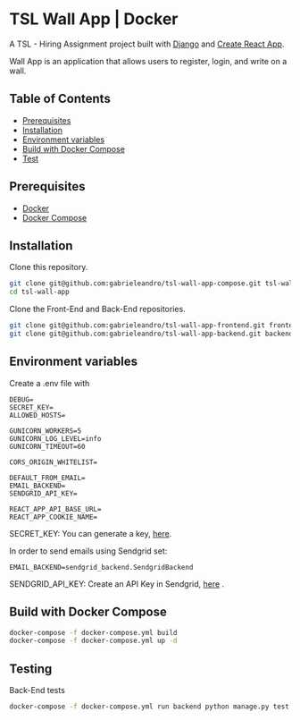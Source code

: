 # TSL Wall App | Docker

A TSL - Hiring Assignment project built  with [Django](https://www.djangoproject.com/) and [Create React App](https://github.com/facebook/create-react-app).

Wall App is an application that allows users to register, login, and write on a wall.

## Table of Contents

- [Prerequisites](#prerequisites)
- [Installation](#installation)
- [Environment variables](#environment-variables)
- [Build with Docker Compose](#build-with-docker-compose)
- [Test](#test)

## Prerequisites

- [Docker](https://docs.docker.com/install/)
- [Docker Compose](https://docs.docker.com/compose/install/)

## Installation

Clone this repository.
```bash
git clone git@github.com:gabrieleandro/tsl-wall-app-compose.git tsl-wall-app
cd tsl-wall-app
```

Clone the Front-End and Back-End repositories.
```bash
git clone git@github.com:gabrieleandro/tsl-wall-app-frontend.git frontend
git clone git@github.com:gabrieleandro/tsl-wall-app-backend.git backend
```

## Environment variables
Create a .env file with

```env
DEBUG=
SECRET_KEY=
ALLOWED_HOSTS=

GUNICORN_WORKERS=5
GUNICORN_LOG_LEVEL=info
GUNICORN_TIMEOUT=60

CORS_ORIGIN_WHITELIST=

DEFAULT_FROM_EMAIL=
EMAIL_BACKEND=
SENDGRID_API_KEY=

REACT_APP_API_BASE_URL=
REACT_APP_COOKIE_NAME=
```

SECRET_KEY: You can generate a key, [here](https://djecrety.ir/).

In order to send emails using Sendgrid set:

```env
EMAIL_BACKEND=sendgrid_backend.SendgridBackend
```
SENDGRID_API_KEY: Create an API Key in Sendgrid, [here](https://app.sendgrid.com/settings/api_keys) .

## Build with Docker Compose

```bash
docker-compose -f docker-compose.yml build
docker-compose -f docker-compose.yml up -d
```

## Testing

Back-End tests

```bash
docker-compose -f docker-compose.yml run backend python manage.py test
```
